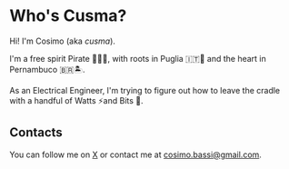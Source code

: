 # Who's Cusma?

Hi! I'm Cosimo (aka _cusma_).

I'm a free spirit Pirate 🏴‍☠️🦜, with roots in Puglia 🇮🇹🐙 and the heart in Pernambuco
🇧🇷🏝.

As an Electrical Engineer, I'm trying to figure out how to leave the cradle with
a handful of Watts ⚡️and Bits 👾.

## Contacts

You can follow me on [X](https://x.com/cusma_b) or contact me at <cosimo.bassi@gmail.com>.
